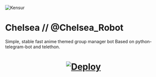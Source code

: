 ![Kensur](https://te.legra.ph/file/37ec9b49cfa7e5ae07d34.jpg)
# Chelsea // @Chelsea_Robot
Simple, stable fast anime themed group manager bot
Based on python-telegram-bot and telethon.

<h1>
    <p align="center">
        <a href="https://heroku.com/deploy?template=https://github.com/Kinganonymous7762/ChelseaRobotPrivate">
            <img src="https://www.herokucdn.com/deploy/button.svg" alt="Deploy">
        </a>
    </p>
</h1>
